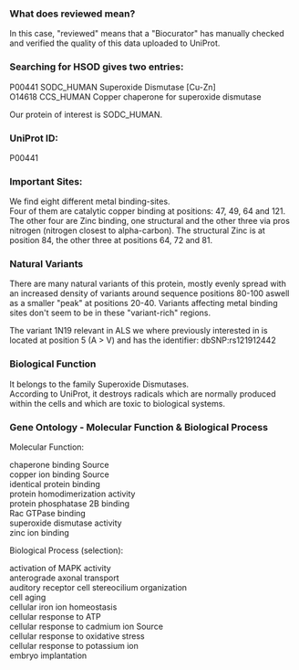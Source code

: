 ### What does reviewed mean?  

In this case, "reviewed" means that a "Biocurator" has manually checked and verified the quality of this data uploaded to UniProt.  

### Searching for HSOD gives two entries:  

P00441 SODC_HUMAN Superoxide Dismutase [Cu-Zn]  
O14618 CCS_HUMAN Copper chaperone for superoxide dismutase  

Our protein of interest is SODC_HUMAN.  

### UniProt ID:  

P00441  

### Important Sites:  

We find eight different metal binding-sites.  
Four of them are catalytic copper binding at positions: 47, 49, 64 and 121. The other four are Zinc binding, one structural and the other three via pros nitrogen (nitrogen closest to alpha-carbon). The structural Zinc is at position 84, the other three at positions 64, 72 and 81.  

### Natural Variants  

There are many natural variants of this protein, mostly evenly spread with an increased density of variants around sequence positions 80-100 aswell as a smaller "peak" at positions 20-40. Variants affecting metal binding sites don't seem to be in these "variant-rich" regions.  

The variant 1N19 relevant in ALS we where previously interested in is located at position 5 (A > V) and has the identifier: dbSNP:rs121912442  

### Biological Function  

It belongs to the family Superoxide Dismutases.  
According to UniProt, it destroys radicals which are normally produced within the cells and which are toxic to biological systems.  

### Gene Ontology - Molecular Function & Biological Process  

Molecular Function:  

chaperone binding Source  
copper ion binding Source  
identical protein binding  
protein homodimerization activity  
protein phosphatase 2B binding  
Rac GTPase binding  
superoxide dismutase activity  
zinc ion binding  

Biological Process (selection):  

activation of MAPK activity  
anterograde axonal transport  
auditory receptor cell stereocilium organization  
cell aging  
cellular iron ion homeostasis  
cellular response to ATP  
cellular response to cadmium ion Source  
cellular response to oxidative stress  
cellular response to potassium ion  
embryo implantation  
